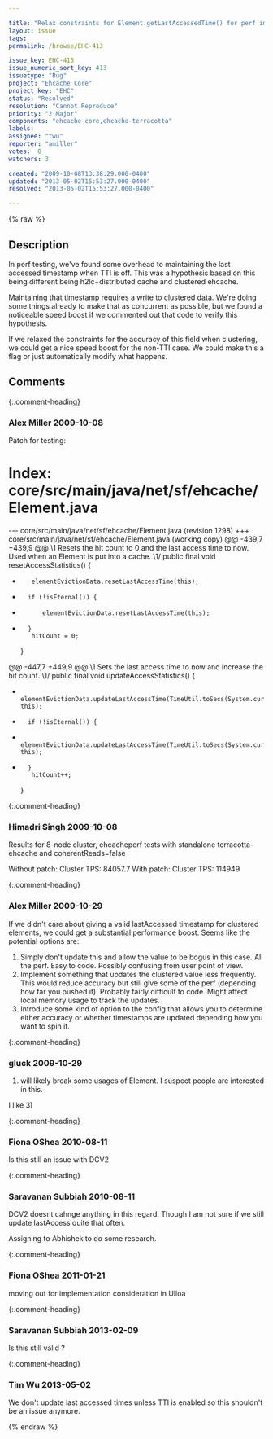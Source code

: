 ```yaml
---

title: "Relax constraints for Element.getLastAccessedTime() for perf improvement with Terracotta"
layout: issue
tags: 
permalink: /browse/EHC-413

issue_key: EHC-413
issue_numeric_sort_key: 413
issuetype: "Bug"
project: "Ehcache Core"
project_key: "EHC"
status: "Resolved"
resolution: "Cannot Reproduce"
priority: "2 Major"
components: "ehcache-core,ehcache-terracotta"
labels: 
assignee: "twu"
reporter: "amiller"
votes:  0
watchers: 3

created: "2009-10-08T13:38:29.000-0400"
updated: "2013-05-02T15:53:27.000-0400"
resolved: "2013-05-02T15:53:27.000-0400"

---
```




{% raw %}



## Description

<div markdown="1" class="description">

In perf testing, we've found some overhead to maintaining the last accessed timestamp when TTI is off.  This was a hypothesis based on this being different being h2lc+distributed cache and clustered ehcache.

Maintaining that timestamp requires a write to clustered data.  We're doing some things already to make that as concurrent as possible, but we found a noticeable speed boost if we commented out that code to verify this hypothesis.

If we relaxed the constraints for the accuracy of this field when clustering, we could get a nice speed boost for the non-TTI case.  We could make this a flag or just automatically modify what happens.

</div>

## Comments


{:.comment-heading}
### **Alex Miller** <span class="date">2009-10-08</span>

<div markdown="1" class="comment">

Patch for testing:

Index: core/src/main/java/net/sf/ehcache/Element.java
===================================================================
--- core/src/main/java/net/sf/ehcache/Element.java	(revision 1298)
+++ core/src/main/java/net/sf/ehcache/Element.java	(working copy)
@@ -439,7 +439,9 @@
      \1 Resets the hit count to 0 and the last access time to now. Used when an Element is put into a cache.
      \1/
     public final void resetAccessStatistics() {
-        elementEvictionData.resetLastAccessTime(this);
+    	if (!isEternal()) {
+    		elementEvictionData.resetLastAccessTime(this);
+    	}
         hitCount = 0;
     }
 
@@ -447,7 +449,9 @@
      \1 Sets the last access time to now and increase the hit count.
      \1/
     public final void updateAccessStatistics() {
-        elementEvictionData.updateLastAccessTime(TimeUtil.toSecs(System.currentTimeMillis()), this);
+    	if (!isEternal()) {
+    		elementEvictionData.updateLastAccessTime(TimeUtil.toSecs(System.currentTimeMillis()), this);
+    	}
         hitCount++;
     }
 

</div>


{:.comment-heading}
### **Himadri Singh** <span class="date">2009-10-08</span>

<div markdown="1" class="comment">

Results for 8-node cluster, ehcacheperf tests with standalone terracotta-ehcache and coherentReads=false

Without patch: Cluster TPS: 84057.7
With patch: Cluster TPS: 114949

</div>


{:.comment-heading}
### **Alex Miller** <span class="date">2009-10-29</span>

<div markdown="1" class="comment">

If we didn't care about giving a valid lastAccessed timestamp for clustered elements, we could get a substantial performance boost.  Seems like the potential options are:

1) Simply don't update this and allow the value to be bogus in this case.  All the perf.  Easy to code.  Possibly confusing from user point of view.
2) Implement something that updates the clustered value less frequently.  This would reduce accuracy but still give some of the perf (depending how far you pushed it).  Probably fairly difficult to code.  Might affect local memory usage to track the updates.  
3) Introduce some kind of option to the config that allows you to determine either accuracy or whether timestamps are updated depending how you want to spin it.  



</div>


{:.comment-heading}
### **gluck** <span class="date">2009-10-29</span>

<div markdown="1" class="comment">

1) will likely break some usages of Element. I suspect people are interested in this.

I like 3)

</div>


{:.comment-heading}
### **Fiona OShea** <span class="date">2010-08-11</span>

<div markdown="1" class="comment">

Is this still an issue with DCV2

</div>


{:.comment-heading}
### **Saravanan Subbiah** <span class="date">2010-08-11</span>

<div markdown="1" class="comment">

DCV2 doesnt cahnge anything in this regard. Though I am not sure if we still update lastAccess quite that often. 

Assigning to Abhishek to do some research.

</div>


{:.comment-heading}
### **Fiona OShea** <span class="date">2011-01-21</span>

<div markdown="1" class="comment">

moving out for implementation consideration in Ulloa

</div>


{:.comment-heading}
### **Saravanan Subbiah** <span class="date">2013-02-09</span>

<div markdown="1" class="comment">

Is this still valid ?

</div>


{:.comment-heading}
### **Tim Wu** <span class="date">2013-05-02</span>

<div markdown="1" class="comment">

We don't update last accessed times unless TTI is enabled so this shouldn't be an issue anymore.

</div>



{% endraw %}
